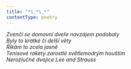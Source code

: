 ```yaml
---
title: "*\_*\_*"
contentType: poetry
---
```


<section>

_Zvenčí se domovní dveře navzájem podobaly  
Byly to krátké či delší věty  
Říkám to zcela jasně  
Tenisové rakety zarostlé světlemodrým houštím  
Nerozlučné dvojice Lee and Strauss_

</section>
